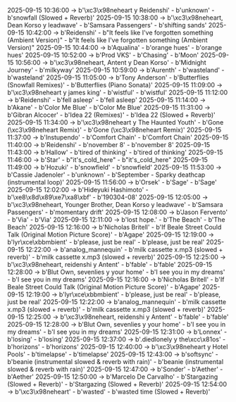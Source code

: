2025-09-15 10:36:00 -> b'\xc3\x98neheart y Reidenshi' - b'unknown' - b'snowfall (Slowed + Reverb)'
2025-09-15 10:38:00 -> b'\xc3\x98neheart, Dean Korso y leadwave' - b'Samsara Passengers' - b'shifting sands'
2025-09-15 10:42:00 -> b'Reidenshi' - b"It feels like I've forgotten something (Ambient Version)" - b"It feels like I've forgotten something (Ambient Version)"
2025-09-15 10:44:00 -> b'Aqualina' - b'orange hues' - b'orange hues'
2025-09-15 10:52:00 -> b'Prod VKS' - b'Chasing' - b'Moon'
2025-09-15 10:56:00 -> b'\xc3\x98neheart, Antent y Dean Korso' - b'Midnight Journey' - b'milkyway'
2025-09-15 10:59:00 -> b'Aurenth' - b'wasteland' - b'wasteland'
2025-09-15 11:05:00 -> b'Tony Anderson' - b'Butterflies (Snowfall Remixes)' - b'Butterflies (Piano Sonata)'
2025-09-15 11:09:00 -> b'\xc3\x98neheart y james king' - b'wistful' - b'wistful'
2025-09-15 11:12:00 -> b'Reidenshi' - b'fell asleep' - b'fell asleep'
2025-09-15 11:14:00 -> b'Akane' - b'Color Me Blue' - b'Color Me Blue'
2025-09-15 11:31:00 -> b'Gibran Alcocer' - b'Idea 22 (Remixes)' - b'Idea 22 (Slowed + Reverb)'
2025-09-15 11:34:00 -> b'\xc3\x98neheart y The Haunted Youth' - b'Gone (\xc3\x98neheart Remix)' - b'Gone (\xc3\x98neheart Remix)'
2025-09-15 11:37:00 -> b'Instupendo' - b'Comfort Chain' - b'Comfort Chain'
2025-09-15 11:40:00 -> b'Reidenshi' - b'november 8' - b'november 8'
2025-09-15 11:43:00 -> b'Hallow' - b'tired of thinking' - b'tired of thinking'
2025-09-15 11:46:00 -> b'Star' - b"it's_cold_here" - b"it's_cold_here"
2025-09-15 11:49:00 -> b'Hozuki' - b'snowfield' - b'snowfield'
2025-09-15 11:53:00 -> b'Cassie Jadenoler' - b'unknown' - b'September - Sparky deathcap (instrumental loop)'
2025-09-15 11:56:00 -> b'Orsek' - b'Sage' - b'Sage'
2025-09-15 12:02:00 -> b'Hideyuki Hashimoto' - b'\xe8\x8d\x89\xe7\xa8\xbf' - b'190304-08'
2025-09-15 12:05:00 -> b'\xc3\x98neheart, Younger Brother, Dean Korso y leadwave' - b'Samsara Passengers' - b'momentary drift'
2025-09-15 12:08:00 -> b'Jason Fervento' - b'Via' - b'Via'
2025-09-15 12:11:00 -> b'lost hope.' - b'The Beach' - b'The Beach'
2025-09-15 12:16:00 -> b'Nicholas Britell' - b'If Beale Street Could Talk (Original Motion Picture Score)' - b'Agape'
2025-09-15 12:19:00 -> b'lyr\xce\xbbmbient' - b'please, just be real' - b'please, just be real'
2025-09-15 12:22:00 -> b'analog_mannequin' - b'milk cassette x.mp3 (slowed + reverb)' - b'milk cassette x.mp3 (slowed + reverb)'
2025-09-15 12:25:00 -> b'\xc3\x98neheart, reidenshi y Antent' - b'fable' - b'fable'
2025-09-15 12:28:00 -> b'Blut Own, sevenlies y your home' - b'I see you in my dreams' - b'I see you in my dreams'
2025-09-15 12:16:00 -> b'Nicholas Britell' - b'If Beale Street Could Talk (Original Motion Picture Score)' - b'Agape'
2025-09-15 12:19:00 -> b'lyr\xce\xbbmbient' - b'please, just be real' - b'please, just be real'
2025-09-15 12:22:00 -> b'analog_mannequin' - b'milk cassette x.mp3 (slowed + reverb)' - b'milk cassette x.mp3 (slowed + reverb)'
2025-09-15 12:25:00 -> b'\xc3\x98neheart, reidenshi y Antent' - b'fable' - b'fable'
2025-09-15 12:28:00 -> b'Blut Own, sevenlies y your home' - b'I see you in my dreams' - b'I see you in my dreams'
2025-09-15 12:31:00 -> b'Lonnex' - b'losing' - b'losing'
2025-09-15 12:37:00 -> b'.diedlonely y the\xcc\x81os' - b'horizons' - b'horizons'
2025-09-15 12:40:00 -> b'\xc3\x98neheart y Hotel Pools' - b'timelapse' - b'timelapse'
2025-09-15 12:43:00 -> b'softsync' - b'beanie (instrumental slowed & reverb with rain)' - b'beanie (instrumental slowed & reverb with rain)'
2025-09-15 12:47:00 -> b'Sonder' - b'Aether' - b'Aether'
2025-09-15 12:50:00 -> b'Marcelo De Carvalho' - b'Stargazing (Slowed + Reverb)' - b'Stargazing (Slowed + Reverb)'
2025-09-15 12:54:00 -> b'\xc3\x98neheart' - b'wasted' - b'wasted time (Slowed + Reverb)'
